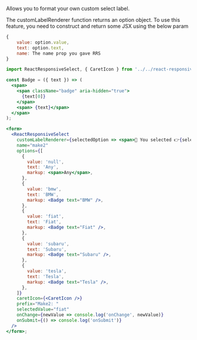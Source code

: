 Allows you to format your own custom select label.

The customLabelRenderer function returns an option object. To use this feature, you need to construct and return some JSX using the below param

```jsx static noeditor
{
    value: option.value,
    text: option.text,
    name: The name prop you gave RRS
}
```

```jsx
import ReactResponsiveSelect, { CaretIcon } from '../../react-responsive-select'; // 'react-responsive-select'

const Badge = ({ text }) => (
  <span>
    <span className="badge" aria-hidden="true">
      {text[0]}
    </span>
    <span> {text}</span>
  </span>
);

<form>
  <ReactResponsiveSelect
    customLabelRenderer={selectedOption => <span>🎉 You selected 👉{selectedOption.text}</span>}
    name="make2"
    options={[
      {
        value: 'null',
        text: 'Any',
        markup: <span>Any</span>,
      },
      {
        value: 'bmw',
        text: 'BMW',
        markup: <Badge text="BMW" />,
      },
      {
        value: 'fiat',
        text: 'Fiat',
        markup: <Badge text="Fiat" />,
      },
      {
        value: 'subaru',
        text: 'Subaru',
        markup: <Badge text="Subaru" />,
      },
      {
        value: 'tesla',
        text: 'Tesla',
        markup: <Badge text="Tesla" />,
      },
    ]}
    caretIcon={<CaretIcon />}
    prefix="Make2: "
    selectedValue="fiat"
    onChange={newValue => console.log('onChange', newValue)}
    onSubmit={() => console.log('onSubmit')}
  />
</form>;
```

